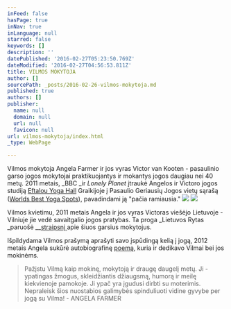```yaml
---
inFeed: false
hasPage: true
inNav: true
inLanguage: null
starred: false
keywords: []
description: ''
datePublished: '2016-02-27T05:23:50.769Z'
dateModified: '2016-02-27T04:56:53.811Z'
title: VILMOS MOKYTOJA
author: []
sourcePath: _posts/2016-02-26-vilmos-mokytoja.md
published: true
authors: []
publisher:
  name: null
  domain: null
  url: null
  favicon: null
url: vilmos-mokytoja/index.html
_type: WebPage

---
```

Vilmos mokytoja Angela Farmer ir jos vyras Victor van Kooten  - pasaulinio garso jogos mokytojai praktikuojantys ir mokantys jogos daugiau nei 40 metų. 2011 metais, _BBC _ir _Lonely Planet_ įtraukė Angelos ir Victoro jogos studiją [Eftalou Yoga Hall][0] Graikijoje į Pasaulio Geriausių Jogos vietų sąrašą ([Worlds Best Yoga Spots][1]), pavadindami ją "pačia ramiausia."
![](https://the-grid-user-content.s3-us-west-2.amazonaws.com/98cf80a0-487c-4159-86ab-4dcdae578598.png)
![](https://the-grid-user-content.s3-us-west-2.amazonaws.com/f2da05e4-4efa-4da8-a7cb-8fc133c01efe.jpg)

Vilmos kvietimu, 2011 metais Angela ir jos vyras Victoras viešėjo Lietuvoje - Vilniuje jie vedė savaitgalio jogos pratybas. Ta proga _Lietuvos Rytas _paruošė __[straipsnį ][2]apie šiuos garsius mokytojus.

Išpildydama Vilmos prašymą aprašyti savo įspūdingą kelią į jogą, 2012 metais Angela sukūrė autobiografinę [poemą][3], kuria ir dedikavo Vilmai bei jos mokinėms. 
> 
> Pažįstu Vilmą kaip mokinę, mokytoją ir draugę daugelį metų. Ji - ypatingas žmogus, skleidžiantis džiaugsmą, humorą ir meilę kiekvienoje pamokoje. Ji ypač yra įgudusi dirbti su moterimis. Nepraleisk šios nuostabios galimybės spinduliuoti vidine gyvybe per jogą su Vilma! - ANGELA FARMER

[][3]

[0]: http://www.angela-victor.com/
[1]: http://www.bbc.com/travel/story/20110119-the-worlds-best-yoga-spots
[2]: http://sveikata.lrytas.lt/-13139443671311638493-i-mirties-nag-i-tr-k-pasaulinio-garso-jogai-alin-draudimus-k-nas-pats-pasako-kas-jam-tinka-nuotraukos.htm
[3]: http://yogaforthelargerwoman.com/purchase-2013-calendar/angela-farmers-poem/